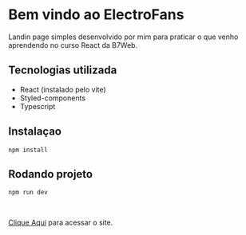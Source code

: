 # Bem vindo ao ElectroFans

Landin page simples desenvolvido por mim para praticar o que venho aprendendo no curso React da B7Web.

## Tecnologias utilizada
*  React (instalado pelo vite)
*  Styled-components
*  Typescript

## Instalaçao
`npm install`

## Rodando projeto
`npm run dev`

<br>

[Clique Aqui](https://electrofans.netlify.app/) para acessar o site.
